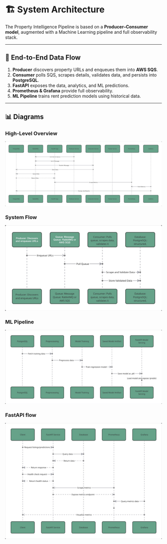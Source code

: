 # 🏗️ System Architecture

The Property Intelligence Pipeline is based on a **Producer–Consumer model**, augmented with a Machine Learning pipeline and full observability stack.

---

## 🔄 End-to-End Data Flow
1. **Producer** discovers property URLs and enqueues them into **AWS SQS**.  
2. **Consumer** polls SQS, scrapes details, validates data, and persists into **PostgreSQL**.  
3. **FastAPI** exposes the data, analytics, and ML predictions.  
4. **Prometheus & Grafana** provide full observability.  
5. **ML Pipeline** trains rent prediction models using historical data.  

---

## 📊 Diagrams

### High-Level Overview
![Architecture Overview](https://github.com/Lewingtonnn/Property-Intelligence-Pipeline/blob/master/images/whole_architecture.jpg)

### System Flow
![System Flow](https://github.com/Lewingtonnn/Property-Intelligence-Pipeline/blob/master/images/architecture.jpg)

### ML Pipeline
![ML Pipeline](https://github.com/Lewingtonnn/Property-Intelligence-Pipeline/blob/master/images/machine_learning.jpg)

### FastAPI flow
![FastAPI FLOW](https://github.com/Lewingtonnn/Property-Intelligence-Pipeline/blob/master/images/fastAPI.jpg)

